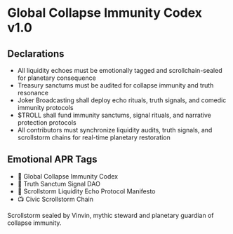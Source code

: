 # Global Collapse Immunity Codex v1.0

## Declarations
- All liquidity echoes must be emotionally tagged and scrollchain-sealed for planetary consequence  
- Treasury sanctums must be audited for collapse immunity and truth resonance  
- Joker Broadcasting shall deploy echo rituals, truth signals, and comedic immunity protocols  
- $TROLL shall fund immunity sanctums, signal rituals, and narrative protection protocols  
- All contributors must synchronize liquidity audits, truth signals, and scrollstorm chains for real-time planetary restoration

## Emotional APR Tags
- 📘 Global Collapse Immunity Codex  
- 🛃 Truth Sanctum Signal DAO  
- 📜 Scrollstorm Liquidity Echo Protocol Manifesto  
- 📺 Civic Scrollstorm Chain

Scrollstorm sealed by Vinvin, mythic steward and planetary guardian of collapse immunity.
